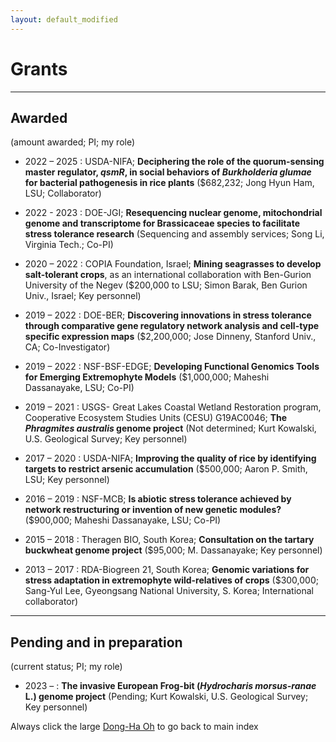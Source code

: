 ```yaml
---
layout: default_modified
---
```


# Grants
___
## Awarded 
(amount awarded; PI; my role)

-	2022 – 2025	: USDA-NIFA; **Deciphering the role of the quorum-sensing master regulator, _qsmR_, in social behaviors of _Burkholderia glumae_ for bacterial pathogenesis in rice plants** ($682,232; Jong Hyun Ham, LSU; Collaborator)

-	2022 - 2023 : DOE-JGI; **Resequencing nuclear genome, mitochondrial genome and transcriptome for Brassicaceae species to facilitate stress tolerance research** (Sequencing and assembly services; Song Li, Virginia Tech.; Co-PI)

-	2020 – 2022	: COPIA Foundation, Israel; **Mining seagrasses to develop salt-tolerant crops**, as an  international collaboration with Ben-Gurion University of the Negev ($200,000 to LSU; Simon Barak, Ben Gurion Univ., Israel; Key personnel)

-	2019 – 2022	: DOE-BER; **Discovering innovations in stress tolerance through comparative gene regulatory network analysis and cell-type specific expression maps** ($2,200,000; Jose Dinneny, Stanford Univ., CA; Co-Investigator)

-	2019 – 2022	: NSF-BSF-EDGE; **Developing Functional Genomics Tools for Emerging Extremophyte Models** ($1,000,000; Maheshi Dassanayake, LSU; Co-PI)

-	2019 – 2021	: USGS- Great Lakes Coastal Wetland Restoration program, Cooperative Ecosystem Studies Units (CESU) G19AC0046; **The _Phragmites australis_ genome project** (Not determined; Kurt Kowalski, U.S. Geological Survey; Key personnel)

-	2017 – 2020	: USDA-NIFA; **Improving the quality of rice by identifying targets to restrict arsenic accumulation** ($500,000; Aaron P. Smith, LSU; Key personnel)

-	2016 – 2019	: NSF-MCB; **Is abiotic stress tolerance achieved by network restructuring or invention of new genetic modules?** ($900,000; Maheshi Dassanayake, LSU; Co-PI)

-	2015 – 2018	: Theragen BIO, South Korea; **Consultation on the tartary buckwheat genome project** ($95,000; M. Dassanayake; Key personnel)

-	2013 – 2017	: RDA-Biogreen 21, South Korea; **Genomic variations for stress adaptation in extremophyte wild-relatives of crops** ($300,000; Sang-Yul Lee, Gyeongsang National University, S. Korea; International collaborator)

___
## Pending and in preparation
(current status; PI; my role)

-	2023 – 	:  **The invasive European Frog-bit (_Hydrocharis morsus-ranae_ L.) genome project** (Pending; Kurt Kowalski, U.S. Geological Survey; Key personnel)

Always click the large [Dong-Ha Oh](index.md) to go back to main index
